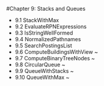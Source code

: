 #Chapter 9: Stacks and Queues

* 9.1 StackWithMax
* 9.2 EvaluateRPNExpressions
* 9.3 IsStringWellFormed
* 9.4 NormalizedPathnames
* 9.5 SearchPostingsList
* 9.6 ComputeBuildingsWithView ~
* 9.7 ComputeBinaryTreeNodes ~
* 9.8 CircularQueue ~
* 9.9 QueueWithStacks ~
* 9.10 QueueWithMax ~